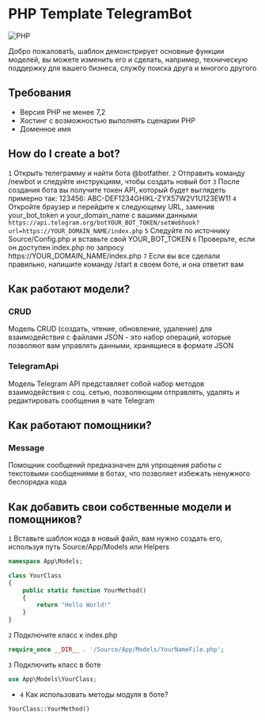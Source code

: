 # PHP Template TelegramBot

![PHP](https://img.shields.io/badge/PHP-Template-blue?style=flat-square&logo=php)

Добро пожаловатЬ, шаблон демонстрирует основные функции моделей, вы можете изменить его и сделать, например, техническую поддержку для вашего бизнеса, службу поиска друга и многого другого

## Требования

- Версия PHP не менее 7,2
- Хостинг с возможностью выполнять сценарии PHP
- Доменное имя
  
## How do I create a bot?

`1` Открыть телеграмму и найти бота @botfather.
`2` Отправить команду /newbot и следуйте инструкциям, чтобы создать новый бот
`3` После создания бота вы получите токен API, который будет выглядеть примерно так: 123456: ABC-DEF1234GHIKL-ZYX57W2V1U123EW11
`4` Откройте браузер и перейдите к следующему URL, заменив your_bot_token и your_domain_name с вашими данными
```https://api.telegram.org/botYOUR_BOT_TOKEN/setWebhook?url=https://YOUR_DOMAIN_NAME/index.php```
`5` Следуйте по источнику Source/Config.php и вставьте свой YOUR_BOT_TOKEN
`6` Проверьте, если он доступен index.php по запросу https://YOUR_DOMAIN_NAME/index.php
`7` Если вы все сделали правильно, напишите команду /start в своем боте, и она ответит вам

## Как работают модели?

### CRUD

Модель CRUD (создать, чтение, обновление, удаление) для взаимодействия с файлами JSON - это набор операций, которые позволяют вам управлять данными, хранящиеся в формате JSON

### TelegramApi

Модель Telegram API представляет собой набор методов взаимодействия с соц. сетью, позволяющим отправлять, удалять и редактировать сообщения в чате Telegram

## Как работают помощники?

### Message

Помощник сообщений предназначен для упрощения работы с текстовыми сообщениями в ботах, что позволяет избежать ненужного беспорядка кода

## Как добавить свои собственные модели и помощников?

`1` Вставьте шаблон кода в новый файл, вам нужно создать его, используя путь Source/App/Models или Helpers

```php
namespace App\Models;

class YourClass
{
    public static function YourMethod()
    {
        return "Hello World!"
    }
}
```

`2` Подключите класс к index.php

```php
require_once __DIR__ . '/Source/App/Models/YourNameFile.php';
```

`3` Подключить класс в боте

```php
use App\Models\YourClass;
```
- `4` Как использовать методы модуля в боте?
```php
YourClass::YourMethod()
```




